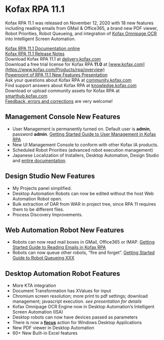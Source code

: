 # Kofax RPA 11.1
Kofax RPA 11.1 was released on November 12, 2020 with 18 new features including reading emails from GMail & Office365, a brand new PDF viewer, Robot Priorities, Robot Queueing, and integration of [Kofax Omnipage OCR](https://www.kofax.com/Products/omnipage) into Intelligent Screen Automation.  

[Kofax RPA 11.1 Documentation online](https://docshield.kofax.com/Portal/Products/en_US/RPA/11.1.0_vwsnqu4c9o/RPA.htm)  
[Kofax RPA 11.1 Release Notes](https://docshield.kofax.com/RPA/en_US/11.1.0_vwsnqu4c9o/print/KofaxRPAReleaseNotes_11.1.0_EN.pdf)  
Download Kofax RPA 11.1 at [delivery.kofax.com](https://delivery.kofax.com)  
Download a free trial license for Kofax RPA **11.0** at [www.kofax.com](https://www.kofax.com/Products/rpa/overview)  
[Powerpoint of RPA 11.1 New Features Presentation](https://github.com/KofaxRPA/RPA-11.1/raw/main/Whats%20new%20Kofax%20RPA%2011.1%20_%20partner.pptx)  
Ask your questions about Kofax RPA at [community.kofax.com](https://community.kofax.com/)  
Find support answers about Kofax RPA at [knowledge.kofax.com](https://knowledge.kofax.com/Robotic_Process_Automation)  
Download or upload community assets for Kofax RPA at [smarthub.kofax.com](https://smarthub.kofax.com/apps/?product=Kofax+RPA)  
[Feedback, errors and corrections](https://github.com/KofaxRPA/RPA-11.1/issues/new) are very welcome!  

## Management Console New Features
* User Management is permanently turned on. Default user is **admin**, password **admin**. [Getting Started Guide to User Management in Kofax RPA](https://github.com/KofaxRPA/RPA-11.1/blob/main/UserManagement.md#user-management-in-kofax-rpa-111)
* New UI Management Console to conform with other Kofax IA products.
* Scheduled Robot Priorities (advanced robot execution management)
* Japanese Localization of Installers, Desktop Automation, Design Studio and [entire documentation](https://docshield.kofax.com/Portal/Products/ja_JA/RPA/11.1.0_vwsnqu4c9o/RPA.htm).
## Design Studio New Features
* My Projects panel simplified.
* Desktop Automation Robots can now be edited without the host Web Automation Robot open.
* Bulk extraction of DAR from WAR in project tree, since RPA 11 requires them to be different files.
* Process Discovery Improvements.
## Web Automation Robot New Features
* Robots can now read mail boxes in GMail, Office365 or IMAP. [Getting Started Guide to Reading Emails in Kofax RPA](https://github.com/KofaxRPA/RPA-11.1/blob/main/Enhanced%20Email%20Integration.md#enhanced-email-integration-in-kofax-rpa-111) 
* Robots can now queue other robots, “fire and forget”. [Getting Started Guide to Robot Queueing XXX](??)
## Desktop Automation Robot Features
* More KTA integration
* Document Transformation has XValues for input
* Chromium  screen resolution; more print to pdf settings; download management; javascript execution. *see presentation for details*
* Kofax Omnipage OCR Engine now in Desktop Automation’s Intelligent Screen Automation (ISA)
* Desktop robots can now have devices passed as parameters
* There is now a [**focus**](https://docshield.kofax.com/RPA/en_US/11.1.0_vwsnqu4c9o/help/kap_help/designstudio/c_focus.html?h=focus) action for Windows Desktop Applications
* New PDF viewer in Desktop Automation
* 60+ New Built-in Excel features

